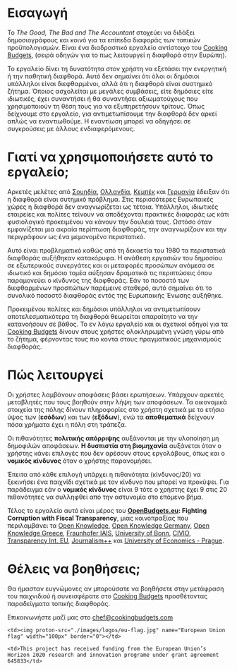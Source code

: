 # Εισαγωγή

Το _The Good, The Bad and The Accountant_ στοχεύει να διδάξει δημοσιογράφους και κοινό για τα επίπεδα διαφοράς των τοπικών προϋπολογισμών. Είναι ένα διαδραστικό εργαλείο αντίστοιχο του [Cooking Budgets](http://cookingbudgets.com/), (σειρά οδηγών για το πως λειτουργεί η διαφθορά στην Ευρώπη).

Το εργαλείο δίνει τη δυνατότητα στον χρήστη να εξετάσει την ενεργητική ή την παθητική διαφθορά. Αυτό δεν σημαίνει ότι όλοι οι δημόσιοι υπάλληλοι είναι διεφθαρμένοι, αλλά ότι η διαφθορά είναι συστημικό ζήτημα. Όποιος ασχολείται με μεγάλες συμβάσεις, είτε δημόσιες είτε ιδιωτικές, έχει συναντήσει ή θα συναντήσει αξιωματούχους που χρησιμοποιούν τη θέση τους για να εξυπηρετήσουν τρίτους. Όπως δείχνουμε στο εργαλείο, για αντιμετωπίσουμε την διαφθορά δεν αρκεί απλώς να εναντιωθούμε. Η εναντίωση μπορεί να οδηγήσει σε συγκρούσεις με άλλους ενδιαφερόμενους.

# Γιατί να χρησιμοποιήσετε αυτό το εργαλείο;

Αρκετές μελέτες από [Σουηδία](http://www.nordicacademicpress.com/bok/a-clean-house/), [Ολλανδία](http://link.springer.com/chapter/10.1007/978-3-319-01839-3_19), [Κεμπέκ](https://en.wikipedia.org/wiki/Charbonneau_Commission) και [Γερμανία](https://www.amazon.de/Korruption-Deutschland-Portrait-einer-Wachstumsbranche/dp/3406510663) έδειξαν ότι η διαφθορά είναι συτημικό πρόβλημα. Στις περισσότερες Ευρωπαικές χώρες η διαφθορά δεν αναγνωρίζεται ως τέτοια. Υπάλληλοι, ιδιωτικές εταιρείες και πολίτες τείνουν να αποδέχονται πρακτικές διαφοράς ως κάτι φυσιολογικό προκειμένου να κάνουν την δουλειά τους. Ωστόσο όταν εμφανίζεται μια ακραία περίπτωση διαφθοράς, την αναγνωρίζουν και την περιγράφουν ως ένα μεμονομένο περιστατικό.

Αυτό είναι προβληματικό καθώς από τη δεκαετία του 1980 τα περιστατικά διαφθοράς αυξήθηκαν κατακόρυφα. Η ανάθεση εργασιών του δημοσίου σε εξωτερικούς συνεργάτες και οι μεταφορές προσώπων ανάμεσα σε ιδιωτικό και δημόσιο τομέα αύξησαν δραματικά τις περιπτώσεις όπου παραμονεύει ο κίνδυνος της διαφθοράς. Εάν το ποσοστό των διεφθαρμένων προσπώπων παρέμεινε σταθερό, αυτό σημαίνει ότι το συνολικό ποσοστό διαφθοράς εντός της Ευρωπαικής Ένωσης αυξήθηκε.

Προκειμένου πολίτες και δημόσιοι υπάλληλοι να αντιμετωπίσουν αποτελεσματικότερα τη διαφθορά θεωρείται απαραίτητο να την κατανοήσουν σε βάθος. Το εν λόγω εργαλείο και οι σχετικοί οδηγοί για τα [Cooking Budgets](http://cookingbudgets.com/) δίνουν στους χρήστες ολοκληρωμένη γνώση γύρω από το ζήτημα, φέρνοντας τους πιο κοντά στους πραγματικούς μηχανισμούς διαφθοράς.

# Πώς λειτουργεί

Οι χρήστες λαμβάνουν αποφάσεις βάσει ερωτήσεων. Υπάρχουν αρκετές μεταβλητές που τους βοηθούν στην λήψη των αποφάσεων. Τα οικονομικά στοιχεία της πόλης δίνουν πληροφορίες στο χρήστη σχετικά με το ετήσιο ύψος των (**εσόδων**) και των (**εξόδων**), ενώ τα **αποθεματικά** δείχνουν πόσα χρήματα έχει η πόλη στη τράπεζα.

Οι πιθανότητες **πολιτικής απόρριψης** αυξάνονται με την υλοποίηση μη δημοφιλών αποφάσεων. **Η δυσπιστία στη βιομηχανία** αυξάνεται όταν ο χρήστης κάνει επιλογές που δεν αρέσουν στους εργολάβους, όπως και ο **νομικός κίνδυνος** όταν ο χρήστης παρανομήσει.

Έπειτα από κάθε επιλογή υπάρχει η πιθανότητα (κίνδυνος/20) να ξεκινήσει ένα παιχνίδι σχετικά με τον κίνδυνο που μπορεί να προκύψει. Για παράδειγμα εάν ο **νομικός κίνδυνος** είναι 9 τότε ο χρήστης έχει 9 στις 20 πιθανότητες να συλληφθεί από την αστυνομία στο επόμενο βήμα.

Τέλος το εργαλείο αυτό είναι μέρος του <strong><a target="_blank" href="http://openbudgets.eu/">OpenBudgets.eu</a>: Fighting Corruption with Fiscal Transparency</strong>, μιας κοινοπραξίας που περιλαμβάνει τα <a target="_blank" href="https://okfn.org/">Open Knowledge</a>, <a target="_blank" href="https://okfn.de/">Open Knowledge Germany</a>, <a target="_blank" href="http://okfn.gr/">Open Knowledge Greece</a>, <a target="_blank" href="https://www.iais.fraunhofer.de/en.html">Fraunhofer IAIS</a>, <a target="_blank" href="https://www.uni-bonn.de/">University of Bonn</a>, <a target="_blank" href="http://www.civio.es/en/">CIVIO</a>, <a target="_blank" href="http://transparency.eu//">Transparency Int. EU</a>, <a target="_blank" href="https://en.wikipedia.org/wiki/Journalism%2B%2B">Journalism++</a> και <a target="_blank" href="https://www.vse.cz/english/">University of Economics - Prague</a>.

# Θέλεις να βοηθήσεις;

Θα ήμασταν ευγνώμονες αν μπορούσατε να βοηθήσετε στην μετάφραση του παιχνιδιού ή  συνεισφέρατε στο [Cooking Budgets](http://cookingbudgets.com/) προσθέτοντας παραδείγματα τοπικής διαφθοράς.

Επικοινωνήστε μαζί μας στο chef@cookingbudgets.com

<table>

<tr>

	<td><img proton-src="./images/logos/eu-flag.jpg" name="European Union flag" width="100px" border="0"></td>

	<td>This project has received funding from the European Union’s Horizon 2020 research and innovation programe under grant agreement 645833</td>

</tr>

</table>
